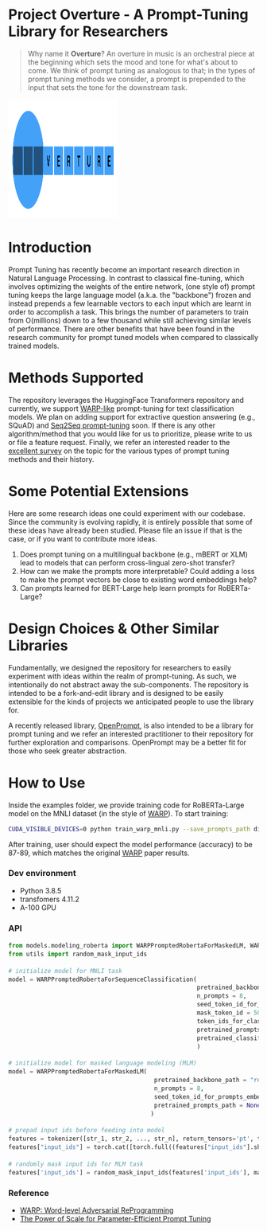 # Project Overture - A Prompt-Tuning Library for Researchers
> Why name it **Overture**? An overture in music is an orchestral piece at the beginning which sets the mood and tone for what's about to come. We think of prompt tuning as analogous to that; in the types of prompt tuning methods we consider, a prompt is prepended to the input that sets the tone for the downstream task. 
<p>
    <img src="figures/overture_logo.png" width="220" height="240" />
</p>

# Introduction
Prompt Tuning has recently become an important research direction in Natural Language Processing. In contrast to classical fine-tuning, which involves optimizing the weights of the entire network, (one style of) prompt tuning keeps the large language model (a.k.a. the "backbone") frozen and instead prepends a few learnable vectors to each input which are learnt in order to accomplish a task. This brings the number of parameters to train from O(millions) down to a few thousand while still achieving similar levels of performance. There are other benefits that have been found in the research community for prompt tuned models when compared to classically trained models. 

# Methods Supported
The repository leverages the HuggingFace Transformers repository and currently, we support [WARP-like](https://arxiv.org/abs/2101.00121) prompt-tuning for text classification models. We plan on adding support for extractive question answering (e.g., SQuAD) and [Seq2Seq prompt-tuning](https://arxiv.org/abs/2104.08691v1) soon. If there is any other algorithm/method that you would like for us to prioritize, please write to us or file a feature request. Finally, we refer an interested reader to the [excellent survey](http://pretrain.nlpedia.ai/) on the topic for the various types of prompt tuning methods and their history. 

# Some Potential Extensions
Here are some research ideas one could experiment with our codebase. Since the community is evolving rapidly, it is entirely possible that some of these ideas have already been studied. Please file an issue if that is the case, or if you want to contribute more ideas. 

1. Does prompt tuning on a multilingual backbone (e.g., mBERT or XLM) lead to models that can perform cross-lingual zero-shot transfer?
2. How can we make the prompts more interpretable? Could adding a loss to make the prompt vectors be close to existing word embeddings help?
3. Can prompts learned for BERT-Large help learn prompts for RoBERTa-Large? 

# Design Choices & Other Similar Libraries 

Fundamentally, we designed the repository for researchers to easily experiment with ideas within the realm of prompt-tuning. As such, we intentionally do not abstract away the sub-components. The repository is intended to be a fork-and-edit library and is designed to be easily extensible for the kinds of projects we anticipated people to use the library for. 

A recently released library, [OpenPrompt](https://github.com/thunlp/OpenPrompt), is also intended to be a library for prompt tuning and we refer an interested practitioner to their repository for further exploration and comparisons. OpenPrompt may be a better fit for those who seek greater abstraction.

# How to Use
Inside the examples folder, we provide training code for RoBERTa-Large model on the MNLI dataset (in the style of [WARP](https://arxiv.org/abs/2101.00121)). To start training: 
```bash 
CUDA_VISIBLE_DEVICES=0 python train_warp_mnli.py --save_prompts_path dir_to_save_prompts --save_classifier_path dir_to_save_classifier 
```

After training, user should expect the model performance (accuracy) to be 87-89, which matches the original [WARP](https://arxiv.org/abs/2101.00121) paper results.

### Dev environment
- Python 3.8.5
- transfomers 4.11.2
- A-100 GPU

### API
```python
from models.modeling_roberta import WARPPromptedRobertaForMaskedLM, WARPPromptedRobertaForSequenceClassification
from utils import random_mask_input_ids

# initialize model for MNLI task
model = WARPPromptedRobertaForSequenceClassification(
                                                     pretrained_backbone_path = "roberta-large",                 
                                                     n_prompts = 8, 
                                                     seed_token_id_for_prompts_embeddings = 50264, # token id for "<mask>"
                                                     mask_token_id = 50264,
                                                     token_ids_for_classification_head = [1342, 12516, 10800], # 'ent', 'neutral', 'cont'
                                                     pretrained_prompts_path = None,
                                                     pretrained_classifier_path = None
                                                     )
                                                     
# initialize model for masked language modeling (MLM)
model = WARPPromptedRobertaForMaskedLM(
                                         pretrained_backbone_path = "roberta-large",                 
                                         n_prompts = 8, 
                                         seed_token_id_for_prompts_embeddings = 50264,
                                         pretrained_prompts_path = None
                                        )
                                        
# prepad input ids before feeding into model
features = tokenizer([str_1, str_2, ..., str_n], return_tensors='pt', truncation=True, padding=True)
features["input_ids"] = torch.cat([torch.full((features["input_ids"].shape[0], n_prompts), 0), features['input_ids']], 1)

# randomly mask input ids for MLM task
features['input_ids'] = random_mask_input_ids(features['input_ids'], mask_token_id, prob = .15)
```

### Reference
- [WARP: Word-level Adversarial ReProgramming](https://aclanthology.org/2021.acl-long.381.pdf)
- [The Power of Scale for Parameter-Efficient Prompt Tuning](https://arxiv.org/abs/2104.08691v1)
